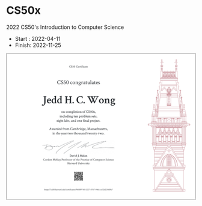 # CS50x
2022 CS50's Introduction to Computer Science

- Start	: 2022-04-11
- Finish: 2022-11-25

![CS50x Certificate](CS50x_letter.png)